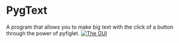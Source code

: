 # PygText
A program that allows you to make big text with the click of a button through the power of pyfiglet.
<a href="http://imgur.com/FmDCyEJ"><img src="http://i.imgur.com/FmDCyEJ.png" title="The GUI" /></a>

